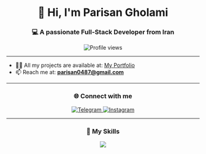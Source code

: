 <h1 align="center">👋 Hi, I'm Parisan Gholami</h1>
<h3 align="center">💻 A passionate Full-Stack Developer from Iran</h3>

<p align="center">
  <img src="https://komarev.com/ghpvc/?username=parisan0487&label=Profile%20views&color=0e75b6&style=flat" alt="Profile views" />
</p>

---

- 👨‍💻 All my projects are available at: [My Portfolio](https://parisan0487.github.io/)
- 📫 Reach me at: **parisan0487@gmail.com**

---

<h3 align="center">🌐 Connect with me</h3>

<p align="center">
  <a href="https://t.me/parisan-0487" target="_blank">
    <img src="https://img.shields.io/badge/Telegram-2CA5E0?style=for-the-badge&logo=telegram&logoColor=white" alt="Telegram" />
  </a>
  <a href="https://instagram.com/parisan-0487" target="_blank">
    <img src="https://img.shields.io/badge/Instagram-E4405F?style=for-the-badge&logo=instagram&logoColor=white" alt="Instagram" />
  </a>
</p>

---



<h3 align="center">🚀 My Skills</h3>
<p align="center">
  <img src="https://skillicons.dev/icons?i=nextjs,react,js,css,html,nodejs,express,fastify,squlize,mongodb,git,redux,sass,tailwind" />
</p>

</table>






